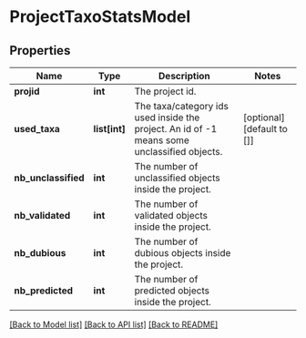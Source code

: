 # ProjectTaxoStatsModel

## Properties
Name | Type | Description | Notes
------------ | ------------- | ------------- | -------------
**projid** | **int** | The project id. | 
**used_taxa** | **list[int]** | The taxa/category ids used inside the project. An id of -1 means some unclassified objects. | [optional] [default to []]
**nb_unclassified** | **int** | The number of unclassified objects inside the project. | 
**nb_validated** | **int** | The number of validated objects inside the project. | 
**nb_dubious** | **int** | The number of dubious objects inside the project. | 
**nb_predicted** | **int** | The number of predicted objects inside the project. | 

[[Back to Model list]](../README.md#documentation-for-models) [[Back to API list]](../README.md#documentation-for-api-endpoints) [[Back to README]](../README.md)


